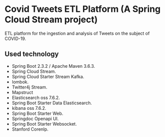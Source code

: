 # Covid Tweets ETL Platform (A Spring Cloud Stream project)

ETL platform for the ingestion and analysis of Tweets on the subject of COVID-19.

## Used technology

* Spring Boot 2.3.2 / Apache Maven 3.6.3.
* Spring Cloud Stream.
* Spring Cloud Starter Stream Kafka.
* lombok.
* Twitter4j Stream.
* Mapstruct
* Elasticsearch oss 7.6.2.
* Spring Boot Starter Data Elasticsearch.
* kibana oss 7.6.2.
* Spring Boot Starter Web.
* Springdoc Openapi UI.
* Spring Boot Starter Websocket.
* Stanford Corenlp.

